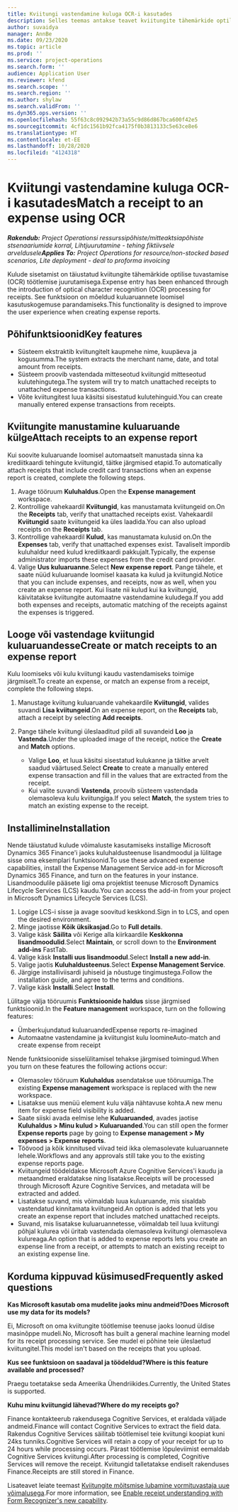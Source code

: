 ```yaml
---
title: Kviitungi vastendamine kuluga OCR-i kasutades
description: Selles teemas antakse teavet kviitungite tähemärkide optilise tuvastamise (OCR) töötlemise kohta.
author: suvaidya
manager: AnnBe
ms.date: 09/23/2020
ms.topic: article
ms.prod: ''
ms.service: project-operations
ms.search.form: ''
audience: Application User
ms.reviewer: kfend
ms.search.scope: ''
ms.search.region: ''
ms.author: shylaw
ms.search.validFrom: ''
ms.dyn365.ops.version: ''
ms.openlocfilehash: 55f63c8c092942b73a55c9d86d867bca600f42e5
ms.sourcegitcommit: 4cf1dc1561b92fca4175f0b3813133c5e63ce8e6
ms.translationtype: HT
ms.contentlocale: et-EE
ms.lasthandoff: 10/28/2020
ms.locfileid: "4124318"
---
```

# <a name="match-a-receipt-to-an-expense-using-ocr"></a><span data-ttu-id="4b9e7-103">Kviitungi vastendamine kuluga OCR-i kasutades</span><span class="sxs-lookup"><span data-stu-id="4b9e7-103">Match a receipt to an expense using OCR</span></span>

<span data-ttu-id="4b9e7-104">_**Rakendub:** Project Operationsi ressurssipõhiste/mitteaktsiapõhiste stsenaariumide korral,  Lihtjuurutamine - tehing fiktiivsele arveldusele_</span><span class="sxs-lookup"><span data-stu-id="4b9e7-104">_**Applies To:** Project Operations for resource/non-stocked based scenarios, Lite deployment - deal to proforma invoicing_</span></span>

<span data-ttu-id="4b9e7-105">Kulude sisetamist on täiustatud kviitungite tähemärkide optilise tuvastamise (OCR) töötlemise juurutamisega.</span><span class="sxs-lookup"><span data-stu-id="4b9e7-105">Expense entry has been enhanced through the introduction of optical character recognition (OCR) processing for receipts.</span></span> <span data-ttu-id="4b9e7-106">See funktsioon on mõeldud kuluaruannete loomisel kasutuskogemuse parandamiseks.</span><span class="sxs-lookup"><span data-stu-id="4b9e7-106">This functionality is designed to improve the user experience when creating expense reports.</span></span>

## <a name="key-features"></a><span data-ttu-id="4b9e7-107">Põhifunktsioonid</span><span class="sxs-lookup"><span data-stu-id="4b9e7-107">Key features</span></span>

- <span data-ttu-id="4b9e7-108">Süsteem ekstraktib kviitungitelt kaupmehe nime, kuupäeva ja kogusumma.</span><span class="sxs-lookup"><span data-stu-id="4b9e7-108">The system extracts the merchant name, date, and total amount from receipts.</span></span>
- <span data-ttu-id="4b9e7-109">Süsteem proovib vastendada mitteseotud kviitungid mitteseotud kulutehingutega.</span><span class="sxs-lookup"><span data-stu-id="4b9e7-109">The system will try to match unattached receipts to unattached expense transactions.</span></span>
- <span data-ttu-id="4b9e7-110">Võite kviitungitest luua käsitsi sisestatud kulutehinguid.</span><span class="sxs-lookup"><span data-stu-id="4b9e7-110">You can create manually entered expense transactions from receipts.</span></span>

## <a name="attach-receipts-to-an-expense-report"></a><span data-ttu-id="4b9e7-111">Kviitungite manustamine kuluaruande külge</span><span class="sxs-lookup"><span data-stu-id="4b9e7-111">Attach receipts to an expense report</span></span>

<span data-ttu-id="4b9e7-112">Kui soovite kuluaruande loomisel automaatselt manustada sinna ka krediitkaardi tehingute kviitungid, täitke järgmised etapid.</span><span class="sxs-lookup"><span data-stu-id="4b9e7-112">To automatically attach receipts that include credit card transactions when an expense report is created, complete the following steps.</span></span>

  1. <span data-ttu-id="4b9e7-113">Avage tööruum **Kuluhaldus**.</span><span class="sxs-lookup"><span data-stu-id="4b9e7-113">Open the **Expense management** workspace.</span></span>
  2. <span data-ttu-id="4b9e7-114">Kontrollige vahekaardil **Kviitungid**, kas manustamata kviitungeid on.</span><span class="sxs-lookup"><span data-stu-id="4b9e7-114">On the **Receipts** tab, verify that unattached receipts exist.</span></span> <span data-ttu-id="4b9e7-115">Vahekaardil **Kviitungid** saate kviitungeid ka üles laadida.</span><span class="sxs-lookup"><span data-stu-id="4b9e7-115">You can also upload receipts on the **Receipts** tab.</span></span>
  3. <span data-ttu-id="4b9e7-116">Kontrollige vahekaardil **Kulud**, kas manustamata kulusid on.</span><span class="sxs-lookup"><span data-stu-id="4b9e7-116">On the **Expenses** tab, verify that unattached expenses exist.</span></span> <span data-ttu-id="4b9e7-117">Tavaliselt impordib kuluhaldur need kulud krediitkaardi pakkujalt.</span><span class="sxs-lookup"><span data-stu-id="4b9e7-117">Typically, the expense administrator imports these expenses from the credit card provider.</span></span>
  4. <span data-ttu-id="4b9e7-118">Valige **Uus kuluaruanne**.</span><span class="sxs-lookup"><span data-stu-id="4b9e7-118">Select **New expense report**.</span></span> <span data-ttu-id="4b9e7-119">Pange tähele, et saate nüüd kuluaruande loomisel kaasata ka kulud ja kviitungid.</span><span class="sxs-lookup"><span data-stu-id="4b9e7-119">Notice that you can include expenses, and receipts, now as well, when you create an expense report.</span></span> <span data-ttu-id="4b9e7-120">Kui lisate nii kulud kui ka kviitungid, käivitatakse kviitungite automaatne vastendamine kuludega.</span><span class="sxs-lookup"><span data-stu-id="4b9e7-120">If you add both expenses and receipts, automatic matching of the receipts against the expenses is triggered.</span></span>

## <a name="create-or-match-receipts-to-an-expense-report"></a><span data-ttu-id="4b9e7-121">Looge või vastendage kviitungid kuluaruandesse</span><span class="sxs-lookup"><span data-stu-id="4b9e7-121">Create or match receipts to an expense report</span></span>
<span data-ttu-id="4b9e7-122">Kulu loomiseks või kulu kviitungi kaudu vastendamiseks toimige järgmiselt.</span><span class="sxs-lookup"><span data-stu-id="4b9e7-122">To create an expense, or match an expense from a receipt, complete the following steps.</span></span>

  1. <span data-ttu-id="4b9e7-123">Manustage kviitung kuluaruande vahekaardile **Kviitungid**, valides suvandi **Lisa kviitungeid**.</span><span class="sxs-lookup"><span data-stu-id="4b9e7-123">On an expense report, on the **Receipts** tab, attach a receipt by selecting **Add receipts**.</span></span>
  2. <span data-ttu-id="4b9e7-124">Pange tähele kviitungi üleslaaditud pildi all suvandeid **Loo** ja **Vastenda**.</span><span class="sxs-lookup"><span data-stu-id="4b9e7-124">Under the uploaded image of the receipt, notice the **Create** and **Match** options.</span></span>

      - <span data-ttu-id="4b9e7-125">Valige **Loo**, et luua käsitsi sisestatud kulukanne ja täitke arvelt saadud väärtused.</span><span class="sxs-lookup"><span data-stu-id="4b9e7-125">Select **Create** to create a manually entered expense transaction and fill in the values that are extracted from the receipt.</span></span>
      - <span data-ttu-id="4b9e7-126">Kui valite suvandi **Vastenda**, proovib süsteem vastendada olemasoleva kulu kviitungiga.</span><span class="sxs-lookup"><span data-stu-id="4b9e7-126">If you select **Match**, the system tries to match an existing expense to the receipt.</span></span>

## <a name="installation"></a><span data-ttu-id="4b9e7-127">Installimine</span><span class="sxs-lookup"><span data-stu-id="4b9e7-127">Installation</span></span>

<span data-ttu-id="4b9e7-128">Nende täiustatud kulude võimaluste kasutamiseks installige Microsoft Dynamics 365 Finance'i jaoks kuluhaldusteenuse lisandmoodul ja lülitage sisse oma eksemplari funktsioonid.</span><span class="sxs-lookup"><span data-stu-id="4b9e7-128">To use these advanced expense capabilities, install the Expense Management Service add-in for Microsoft Dynamics 365 Finance, and turn on the features in your instance.</span></span> <span data-ttu-id="4b9e7-129">Lisandmoodulile pääsete ligi oma projektist teenuse Microsoft Dynamics Lifecycle Services (LCS) kaudu.</span><span class="sxs-lookup"><span data-stu-id="4b9e7-129">You can access the add-in from your project in Microsoft Dynamics Lifecycle Services (LCS).</span></span>

1. <span data-ttu-id="4b9e7-130">Logige LCS-i sisse ja avage soovitud keskkond.</span><span class="sxs-lookup"><span data-stu-id="4b9e7-130">Sign in to LCS, and open the desired environment.</span></span>
2. <span data-ttu-id="4b9e7-131">Minge jaotisse **Kõik üksikasjad**.</span><span class="sxs-lookup"><span data-stu-id="4b9e7-131">Go to **Full details**.</span></span>
3. <span data-ttu-id="4b9e7-132">Valige käsk **Säilita** või Kerige alla kiirkaardile **Keskkonna lisandmoodulid**.</span><span class="sxs-lookup"><span data-stu-id="4b9e7-132">Select **Maintain**, or scroll down to the **Environment add-ins** FastTab.</span></span>
4. <span data-ttu-id="4b9e7-133">Valige käsk **Installi uus lisandmoodul**.</span><span class="sxs-lookup"><span data-stu-id="4b9e7-133">Select **Install a new add-in**.</span></span>
5. <span data-ttu-id="4b9e7-134">Valige jaotis **Kuluhaldusteenus**.</span><span class="sxs-lookup"><span data-stu-id="4b9e7-134">Select **Expense Management Service**.</span></span>
6. <span data-ttu-id="4b9e7-135">Järgige installiviisardi juhiseid ja nõustuge tingimustega.</span><span class="sxs-lookup"><span data-stu-id="4b9e7-135">Follow the installation guide, and agree to the terms and conditions.</span></span>
7. <span data-ttu-id="4b9e7-136">Valige käsk **Installi**.</span><span class="sxs-lookup"><span data-stu-id="4b9e7-136">Select **Install**.</span></span>

<span data-ttu-id="4b9e7-137">Lülitage välja tööruumis **Funktsioonide haldus** sisse järgmised funktsioonid.</span><span class="sxs-lookup"><span data-stu-id="4b9e7-137">In the **Feature management** workspace, turn on the following features:</span></span>

- <span data-ttu-id="4b9e7-138">Ümberkujundatud kuluaruanded</span><span class="sxs-lookup"><span data-stu-id="4b9e7-138">Expense reports re-imagined</span></span>
- <span data-ttu-id="4b9e7-139">Automaatne vastendamine ja kviitungist kulu loomine</span><span class="sxs-lookup"><span data-stu-id="4b9e7-139">Auto-match and create expense from receipt</span></span>

<span data-ttu-id="4b9e7-140">Nende funktsioonide sisselülitamisel tehakse järgmised toimingud.</span><span class="sxs-lookup"><span data-stu-id="4b9e7-140">When you turn on these features the following actions occur:</span></span>

- <span data-ttu-id="4b9e7-141">Olemasolev tööruum **Kuluhaldus** asendatakse uue tööruumiga.</span><span class="sxs-lookup"><span data-stu-id="4b9e7-141">The existing **Expense management** workspace is replaced with the new workspace.</span></span>
- <span data-ttu-id="4b9e7-142">Lisatakse uus menüü element kulu välja nähtavuse kohta.</span><span class="sxs-lookup"><span data-stu-id="4b9e7-142">A new menu item for expense field visibility is added.</span></span>
- <span data-ttu-id="4b9e7-143">Saate siiski avada eelmise lehe **Kuluaruanded**, avades jaotise **Kuluhaldus > Minu kulud > Kuluaruanded**.</span><span class="sxs-lookup"><span data-stu-id="4b9e7-143">You can still open the former **Expense reports** page by going to **Expense management > My expenses > Expense reports**.</span></span>
- <span data-ttu-id="4b9e7-144">Töövood ja kõik kinnitused viivad teid ikka olemasolevate kuluaruannete lehele.</span><span class="sxs-lookup"><span data-stu-id="4b9e7-144">Workflows and any approvals still take you to the existing expense reports page.</span></span>
- <span data-ttu-id="4b9e7-145">Kviitungeid töödeldakse Microsoft Azure Cognitive Services'i kaudu ja metaandmed eraldatakse ning lisatakse.</span><span class="sxs-lookup"><span data-stu-id="4b9e7-145">Receipts will be processed through Microsoft Azure Cognitive Services, and metadata will be extracted and added.</span></span>
- <span data-ttu-id="4b9e7-146">Lisatakse suvand, mis võimaldab luua kuluaruande, mis sisaldab vastendatud kinnitamata kviitungeid.</span><span class="sxs-lookup"><span data-stu-id="4b9e7-146">An option is added that lets you create an expense report that includes matched unattached receipts.</span></span>
- <span data-ttu-id="4b9e7-147">Suvand, mis lisatakse kuluaruannetesse, võimaldab teil luua kviitungi põhjal kulurea või üritab vastendada olemasoleva kviitungi olemasoleva kulureaga.</span><span class="sxs-lookup"><span data-stu-id="4b9e7-147">An option that is added to expense reports lets you create an expense line from a receipt, or attempts to match an existing receipt to an existing expense line.</span></span>

## <a name="frequently-asked-questions"></a><span data-ttu-id="4b9e7-148">Korduma kippuvad küsimused</span><span class="sxs-lookup"><span data-stu-id="4b9e7-148">Frequently asked questions</span></span>

<span data-ttu-id="4b9e7-149">**Kas Microsoft kasutab oma mudelite jaoks minu andmeid?**</span><span class="sxs-lookup"><span data-stu-id="4b9e7-149">**Does Microsoft use my data for its models?**</span></span>

<span data-ttu-id="4b9e7-150">Ei, Microsoft on oma kviitungite töötlemise teenuse jaoks loonud üldise masinõppe mudeli.</span><span class="sxs-lookup"><span data-stu-id="4b9e7-150">No, Microsoft has built a general machine learning model for its receipt processing service.</span></span> <span data-ttu-id="4b9e7-151">See mudel ei põhine teie üleslaetud kviitungitel.</span><span class="sxs-lookup"><span data-stu-id="4b9e7-151">This model isn't based on the receipts that you upload.</span></span>

<span data-ttu-id="4b9e7-152">**Kus see funktsioon on saadaval ja töödeldud?**</span><span class="sxs-lookup"><span data-stu-id="4b9e7-152">**Where is this feature available and processed?**</span></span>

<span data-ttu-id="4b9e7-153">Praegu toetatakse seda Ameerika Ühendriikides.</span><span class="sxs-lookup"><span data-stu-id="4b9e7-153">Currently, the United States is supported.</span></span>

<span data-ttu-id="4b9e7-154">**Kuhu minu kviitungid lähevad?**</span><span class="sxs-lookup"><span data-stu-id="4b9e7-154">**Where do my receipts go?**</span></span>

<span data-ttu-id="4b9e7-155">Finance kontakteerub rakendusega Cognitive Services, et eraldada väljade andmeid.</span><span class="sxs-lookup"><span data-stu-id="4b9e7-155">Finance will contact Cognitive Services to extract the field data.</span></span> <span data-ttu-id="4b9e7-156">Rakendus Cognitive Services säilitab töötlemisel teie kviitungi koopiat kuni 24ks tunniks.</span><span class="sxs-lookup"><span data-stu-id="4b9e7-156">Cognitive Services will retain a copy of your receipt for up to 24 hours while processing occurs.</span></span> <span data-ttu-id="4b9e7-157">Pärast töötlemise lõpuleviimist eemaldab Cognitive Services kviitungi.</span><span class="sxs-lookup"><span data-stu-id="4b9e7-157">After processing is completed, Cognitive Services will remove the receipt.</span></span> <span data-ttu-id="4b9e7-158">Kviitungid talletatakse endiselt rakenduses Finance.</span><span class="sxs-lookup"><span data-stu-id="4b9e7-158">Receipts are still stored in Finance.</span></span>

<span data-ttu-id="4b9e7-159">Lisateavet leiate teemast [Kviitungite mõitsmise lubamine vormituvastaja uue võimalusega](https://azure.microsoft.com/blog/enable-receipt-understanding-with-form-recognizer-s-new-capability/).</span><span class="sxs-lookup"><span data-stu-id="4b9e7-159">For more information, see [Enable receipt understanding with Form Recognizer's new capability](https://azure.microsoft.com/blog/enable-receipt-understanding-with-form-recognizer-s-new-capability/).</span></span>
